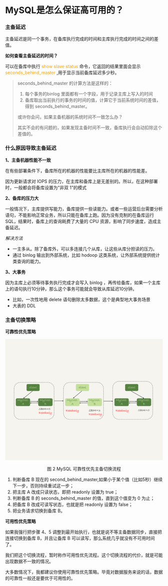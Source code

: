 # MySQL是怎么保证高可用的？

### 主备延迟

主备延迟是同一个事务，在备库执行完成的时间和主库执行完成的时间之间的差值。

**如何查看主备延迟的时间？**

可以在备库中执行 <font color='orange'>show slave status</font> 命令，它返回的结果里面会显示 <font font color='orange'>seconds_behind_master </font>,用于显示当前备库延迟多少秒。

>  seconds_behind_master 的计算方法是这样的： 
>
> 1. 每个事务的binlog 里面都有一个字段，用于记录主库上写入的时间
> 2. 备库取出当前执行的事务的时间的值，计算它于当前系统时间的差值，得到 seconds_behind_master。
>
> 或许你会问，如果主备机器的系统时间不一致怎么办？
>
> 其实不会的有问题的，如果发现主备时间不一致，备库执行会自动扣除这个差值的。



### 什么原因导致主备延迟

**1、主备机器性能不一致**

在有些部署条件下，备库所在的机器的性能要比主库所在的机器的性能差。

因为更新请求对 IOPS 的压力，在主库和备库上是无差别的。所以，在这种部署时，一般都会将备库设置为“非双 1”的模式

**2、备库的压力大**

一般情况下，主库提供写能力，备库提供一些读能力。或者一些运营后台需要分析语句，不能影响正常业务，所以只能在备库上跑。因为没有克制的在备库运行SQL，结果时，备库上的查询耗费了大量的 CPU 资源，影响了同步速度，造成主备延迟。 

*解决方法*

- 一主多从。除了备库外，可以多连接几个从库，让这些从库分担读的压力。
- 通过 binlog 输出到外部系统，比如 hodoop 这类系统，让外部系统提供统计类查询的能力。

**3、大事务**

因为主库上必须等待事务执行完成才会写入 binlog ，再传给备库，如果一个主库上的语句执行10分钟，那么这个事务可能就会导致从库延迟10分钟。

- 比如，一次性地用 delete 语句删除太多数据，这个是典型地大事务场景
- 大表的 DDL

### 主备切换策略

**可靠性优先策略**

![](../images/mysql45/picture/mysql45-25-01.png)

<center>图 2 MySQL 可靠性优先主备切换流程</center>

1. 判断备库 B 现在的 second_behind_master,如果小于某个值（比如5秒）继续下一步，否则持续重试这一步；
2. 把主库 A 改成只读状态，即把 readonly 设置为 true；
3. 判断备库 B 的 seconds_behind_master 的值，直到这个值变为 0 为止；
4. 把备库 B 改成可读写状态，也就是把 readonly 设置为 false；
5. 把业务请求切换到备库 B。

**可用性优先策略**

如果我强行把步骤 4、5 调整到最开始执行，也就是说不等主备数据同步，直接把连接切换到备库 B，并且让备库 B 可以读写，那么系统几乎就没有不可用时间了。

我们把这个切换流程，暂时称作可用性优先流程。这个切换流程的代价，就是可能出现数据不一致的情况。



大多数情况下，我都建议你使用可靠性优先策略。毕竟对数据服务来说的话，数据的可靠性一般还是要优于可用性的。
